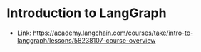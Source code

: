 # Introduction to LangGraph

- Link: https://academy.langchain.com/courses/take/intro-to-langgraph/lessons/58238107-course-overview
